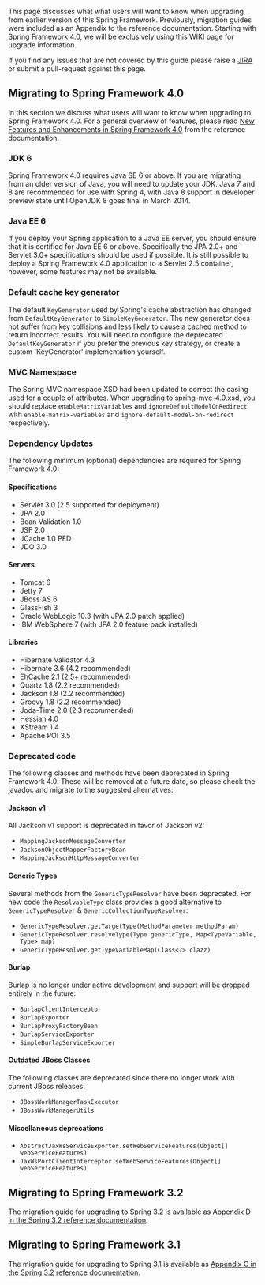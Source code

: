 This page discusses what what users will want to know when upgrading from earlier version of this Spring Framework. Previously, migration guides were included as an Appendix to the reference documentation. Starting with Spring Framework 4.0, we will be exclusively using this WIKI page for upgrade information.

If you find any issues that are not covered by this guide please raise a [JIRA](http://jira.springsource.org) or submit a pull-request against this page.


## Migrating to Spring Framework 4.0
In this section we discuss what users will want to know when upgrading to Spring Framework 4.0. For a general overview of features, please read [New Features and Enhancements in Spring Framework 4.0](http://docs.spring.io/spring-framework/docs/4.0.x/spring-framework-reference/htmlsingle/#new-in-4.0) from the reference documentation.

### JDK 6
Spring Framework 4.0 requires Java SE 6 or above. If you are migrating from an older version of Java, you will need to update your JDK. Java 7 and 8 are recommended for use with Spring 4, with Java 8 support in developer preview state until OpenJDK 8 goes final in March 2014.

### Java EE 6
If you deploy your Spring application to a Java EE server, you should ensure that it is certified for Java EE 6 or above. Specifically the JPA 2.0+ and Servlet 3.0+ specifications should be used if possible. It is still possible to deploy a Spring Framework 4.0 application to a Servlet 2.5 container, however, some features may not be available.

### Default cache key generator
The default `KeyGenerator` used by Spring's cache abstraction has changed from `DefaultKeyGenerator` to `SimpleKeyGenerator`. The new generator does not suffer from key collisions and less likely to cause a cached method to return incorrect results. You will need to configure the deprecated `DefaultKeyGenerator` if you prefer the previous key strategy, or create a custom 'KeyGenerator' implementation yourself.

### MVC Namespace
The Spring MVC namespace XSD had been updated to correct the casing used for a couple of attributes. When upgrading to spring-mvc-4.0.xsd, you should replace `enableMatrixVariables` and `ignoreDefaultModelOnRedirect` with `enable-matrix-variables` and `ignore-default-model-on-redirect` respectively.

### Dependency Updates
The following minimum (optional) dependencies are required for Spring Framework 4.0:

#### Specifications
* Servlet 3.0 (2.5 supported for deployment)
* JPA 2.0
* Bean Validation 1.0
* JSF 2.0
* JCache 1.0 PFD
* JDO 3.0

#### Servers
* Tomcat 6
* Jetty 7
* JBoss AS 6
* GlassFish 3
* Oracle WebLogic 10.3 (with JPA 2.0 patch applied)
* IBM WebSphere 7 (with JPA 2.0 feature pack installed)

#### Libraries
* Hibernate Validator 4.3
* Hibernate 3.6 (4.2 recommended)
* EhCache 2.1 (2.5+ recommended)
* Quartz 1.8 (2.2 recommended)
* Jackson 1.8 (2.2 recommended)
* Groovy 1.8 (2.2 recommended)
* Joda-Time 2.0 (2.3 recommended)
* Hessian 4.0
* XStream 1.4
* Apache POI 3.5

### Deprecated code
The following classes and methods have been deprecated in Spring Framework 4.0. These will be removed at a future date, so please check the javadoc and migrate to the suggested alternatives:

#### Jackson v1
All Jackson v1 support is deprecated in favor of Jackson v2:
* `MappingJacksonMessageConverter`
* `JacksonObjectMapperFactoryBean`
* `MappingJacksonHttpMessageConverter`

#### Generic Types
Several methods from the `GenericTypeResolver` have been deprecated. For new code the `ResolvableType` class provides a good alternative to `GenericTypeResolver` & `GenericCollectionTypeResolver`:
* `GenericTypeResolver.getTargetType(MethodParameter methodParam)`
* `GenericTypeResolver.resolveType(Type genericType, Map<TypeVariable, Type> map)`
* `GenericTypeResolver.getTypeVariableMap(Class<?> clazz)`

#### Burlap
Burlap is no longer under active development and support will be dropped entirely in the future:
* `BurlapClientInterceptor`
* `BurlapExporter`
* `BurlapProxyFactoryBean`
* `BurlapServiceExporter`
* `SimpleBurlapServiceExporter`

#### Outdated JBoss Classes
The following classes are deprecated since there no longer work with current JBoss releases:
* `JBossWorkManagerTaskExecutor`
* `JBossWorkManagerUtils`

#### Miscellaneous deprecations 
* `AbstractJaxWsServiceExporter.setWebServiceFeatures(Object[] webServiceFeatures)`
* `JaxWsPortClientInterceptor.setWebServiceFeatures(Object[] webServiceFeatures)`


## Migrating to Spring Framework 3.2
The migration guide for upgrading to Spring 3.2 is available as [Appendix D in the Spring 3.2 reference documentation](http://docs.spring.io/spring-framework/docs/3.2.x/spring-framework-reference/htmlsingle/#migration-3.2).


## Migrating to Spring Framework 3.1
The migration guide for upgrading to Spring 3.1 is available as [Appendix C in the Spring 3.2 reference documentation](http://docs.spring.io/spring-framework/docs/3.2.x/spring-framework-reference/htmlsingle/#migration-3.1).

